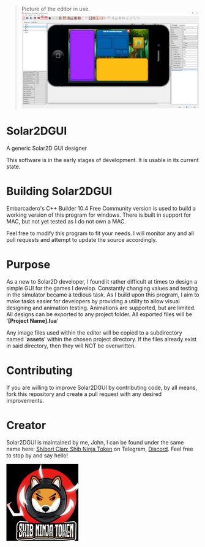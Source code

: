> Picture of the editor in use.
![Editor Image](Editor.png)

# Solar2DGUI
 A generic Solar2D GUI designer

This software is in the early stages of development. It is usable in its current
state. 

# Building Solar2DGUI
Embarcadero's C++ Builder 10.4 Free Community version is used to build a working version of this
program for windows. There is built in support for MAC, but not yet tested as I do not own a MAC.

Feel free to modify this program to fit your needs. I will monitor any and all pull requests
and attempt to update the source accordingly.

# Purpose
As a new to Solar2D developer, I found it rather difficult at times to design a simple
GUI for the games I develop. Constantly changing values and testing in the simulator became a tedious task.
As I build upon this program, I aim to make tasks easier for developers by providing a utility to allow
visual designing and animation testing. Animations are supported, but are limited. All designs can be
exported to any project folder. All exported files will be '<b>[Project Name].lua</b>' 

Any image files used within the editor will be copied to a subdirectory named '<b>assets</b>' within the
chosen project directory. If the files already exist in said directory, then they will NOT be overwritten.

# Contributing
If you are willing to improve Solar2DGUI by contributing code, by all means, fork this repository and create a pull request with any desired improvements.

# Creator
Solar2DGUI is maintained by me, John, I can be found
under the same name here: <a href = "https://t.co/Wx1BfiNx9Y">Shibori Clan: Shib Ninja Token</a> on Telegram, <a href = "https://discord.gg/4FFXcmeg">Discord</a>. Feel free to stop by and say hello!

![Shibori Clan Logo](logo.png)
